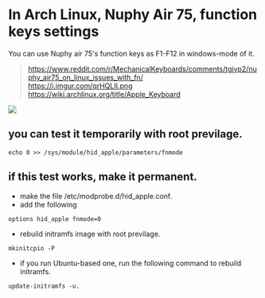 # In Arch Linux, Nuphy Air 75, function keys settings
You can use Nuphy air 75's function keys as F1-F12 in windows-mode of it.

> https://www.reddit.com/r/MechanicalKeyboards/comments/tgjvp2/nuphy_air75_on_linux_issues_with_fn/  
> https://i.imgur.com/qrHQLII.png  
> https://wiki.archlinux.org/title/Apple_Keyboard  

![](https://github.com/awfrok/nuphy-air75-function-keys/blob/main/NuphyAir75_hid_apple_fnmode=0.png?raw=true)

## you can test it temporarily with root previlage.
```shell
echo 0 >> /sys/module/hid_apple/parameters/fnmode
```

## if this test works, make it permanent.

- make the file /etc/modprobe.d/hid_apple.conf.
- add the following
```shell
options hid_apple fnmode=0
```
- rebuild initramfs image with root previlage. 
```shell
mkinitcpio -P
```
- if you run Ubuntu-based one, run the following command to rebuild initramfs.
```shell
update-initramfs -u.
```
